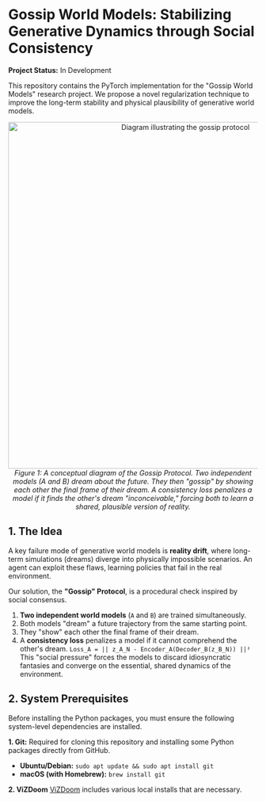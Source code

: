 # Gossip World Models: Stabilizing Generative Dynamics through Social Consistency

**Project Status:** In Development

This repository contains the PyTorch implementation for the "Gossip World Models" research project. We propose a novel regularization technique to improve the long-term stability and physical plausibility of generative world models.

[//]: # (Add a link to your paper or a longer-form explanation here if you have one)
<!-- [Read the Paper (Link)]() | [Project Page (Link)]() -->

<p align="center">
  <img src="https://i.imgur.com/your-diagram-placeholder.png" width="700" alt="Diagram illustrating the gossip protocol">
  <em>Figure 1: A conceptual diagram of the Gossip Protocol. Two independent models (A and B) dream about the future. They then "gossip" by showing each other the final frame of their dream. A consistency loss penalizes a model if it finds the other's dream "inconceivable," forcing both to learn a shared, plausible version of reality.</em>
</p>

## 1. The Idea

A key failure mode of generative world models is **reality drift**, where long-term simulations (dreams) diverge into physically impossible scenarios. An agent can exploit these flaws, learning policies that fail in the real environment.

Our solution, the **"Gossip" Protocol**, is a procedural check inspired by social consensus.
1.  **Two independent world models** (`A` and `B`) are trained simultaneously.
2.  Both models "dream" a future trajectory from the same starting point.
3.  They "show" each other the final frame of their dream.
4.  A **consistency loss** penalizes a model if it cannot comprehend the other's dream.
    `Loss_A = || z_A_N - Encoder_A(Decoder_B(z_B_N)) ||²`
This "social pressure" forces the models to discard idiosyncratic fantasies and converge on the essential, shared dynamics of the environment.

## 2. System Prerequisites

Before installing the Python packages, you must ensure the following system-level dependencies are installed.

**1. Git:**
Required for cloning this repository and installing some Python packages directly from GitHub.
-   **Ubuntu/Debian:** `sudo apt update && sudo apt install git`
-   **macOS (with Homebrew):** `brew install git`

**2. ViZDoom**
[ViZDoom](https://vizdoom.farama.org/introduction/python_quickstart/) includes various local installs that are necessary.